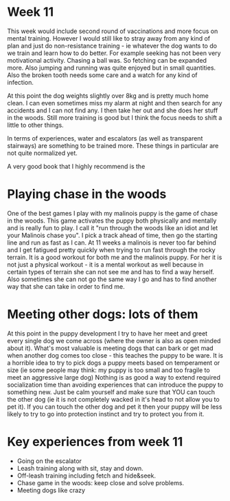 # Week 11
This week would include second round of vaccinations and more focus on mental training. However I would still like to stray away from any kind of plan and just do non-resistance training - ie whatever the dog wants to do we train and learn how to do better. For example seeking has not been very motivational activity. Chasing a ball was. So fetching can be expanded more. Also jumping and running was quite enjoyed but in small quantities. Also the broken tooth needs some care and a watch for any kind of infection. 

At this point the dog weights slightly over 8kg and is pretty much home clean. I can even sometimes miss my alarm at night and then search for any accidents and I can not find any. I then take her out and she does her stuff in the woods. Still more training is good but I think the focus needs to shift a little to other things. 

In terms of experiences, water and escalators (as well as transparent stairways) are something to be trained more. These things in particular are not quite normalized yet. 

A very good book that I highly recommend is the 

# Playing chase in the woods
One of the best games I play with my malinois puppy is the game of chase in the woods. This game activates the puppy both physically and mentally and is really fun to play. I call it "run through the woods like an idiot and let your Malinois chase you". I pick a track ahead of time, then go the starting line and run as fast as I can. At 11 weeks a malinois is never too far behind and I get fatigued pretty quickly when trying to run fast through the rocky terrain. It is a good workout for both me and the malinois puppy. For her it is not just a physical workout - it is a mental workout as well because in certain types of terrain she can not see me and has to find a way herself. Also sometimes she can not go the same way I go and has to find another way that she can take in order to find me. 

# Meeting other dogs: lots of them
At this point in the puppy development I try to have her meet and greet every single dog we come across (where the owner is also as open minded about it). What's most valuable is meeting dogs that can bark or get mad when another dog comes too close - this teaches the puppy to be ware. It is a horrible idea to try to pick dogs a puppy meets based on temperament or size (ie some people may think: my puppy is too small and too fragile to meet an aggressive large dog) Nothing is as good a way to extend required socialization time than avoiding experiences that can introduce the puppy to something new. Just be calm yourself and make sure that YOU can touch the other dog (ie it is not completely wacked in it's head to not allow you to pet it). If you can touch the other dog and pet it then your puppy will be less likely to try to go into protection instinct and try to protect you from it. 

# Key experiences from week 11
* Going on the escalator
* Leash training along with sit, stay and down. 
* Off-leash training including fetch and hide&seek. 
* Chase game in the woods: keep close and solve problems. 
* Meeting dogs like crazy

